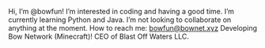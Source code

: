 Hi, I’m @bowfun!
I’m interested in coding and having a good time.
I’m currently learning Python and Java.
I’m not looking to collaborate on anything at the moment.
How to reach me: bowfun@bownet.xyz
Developing Bow Network (Minecraft)!
CEO of Blast Off Waters LLC.
